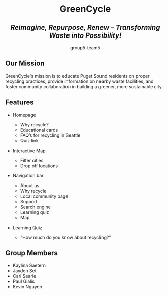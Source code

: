 <h1 align="center">GreenCycle</h1>

<h2 align="center"><em>Reimagine, Repurpose, Renew – Transforming Waste into Possibility!</em></h2>

<p align="center">group5-team5</p>

<h2>Our Mission </h2>

GreenCycle's mission is to educate Puget Sound residents on proper recycling practices, provide information on nearby waste facilities, and foster community collaboration in building a greener, more sustainable city. 


## Features
* Homepage 
    * Why recycle?
    * Educational cards
    * FAQ’s for recycling in Seattle
    * Quiz link

* Interactive Map
    * Filter cities
    * Drop off locations

* Navigation bar
    * About us
    * Why recycle
    * Local community page
    * Support
    * Search engine
    * Learning quiz
    * Map

* Learning Quiz
    * "How much do you know about recycling?"



## Group Members
* Kaylina Saetern
* Jayden Set
* Carl Searle
* Paul Gialis
* Kevin Nguyen 
